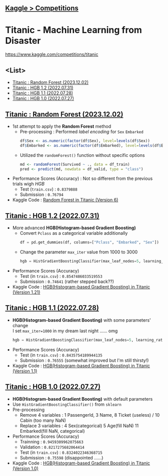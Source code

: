 ## [Kaggle > Competitions](/README.md#competitions)


# Titanic - Machine Learning from Disaster

https://www.kaggle.com/competitions/titanic


## \<List>

- [Titanic : Random Forest (2023.12.02)](#titanic--random-forest-20231202)
- [Titanic : HGB 1.2 (2022.07.31)](#titanic--hgb-12-20220731)
- [Titanic : HGB 1.1 (2022.07.28)](#titanic--hgb-11-20220728)
- [Titanic : HGB 1.0 (2022.07.27)](#titanic--hgb-10-20220727)


## [Titanic : Random Forest (2023.12.02)](#list)

- 1st attempt to apply the **Random Forest** method
  - Pre-processing : Performed *label encoding* for `Sex` `Embarked`
    ```r
    df$Sex <- as.numeric(factor(df$Sex), level=levels(df$Sex))
    df$Embarked <- as.numeric(factor(df$Embarked), level=levels(df$Embarked))
    ```
  - Utilized the `randomForest()` function without specific options
    ```r
    md <- randomForest(Survived ~ ., data = df_train)
    pred <- predict(md, newdata = df_valid, type = "class")
    ```
- Performance Scores (Accuracy) : Not so different from the previous trials wigh *HGB*
  - Test (`train.csv`) : `0.8379888`
  - Submission : `0.76794`
- Kaggle Code : [Random Forest in Titanic (Version 6)](https://www.kaggle.com/code/kangrokkim/random-forest-in-titanic?scriptVersionId=153351599)


## [Titanic : HGB 1.2 (2022.07.31)](#list)

- More advanced **HGB(Histogram-based Gradient Boosting)**
  - Convert `Pclass` as a categorical variable additionally
    ```python
    df = pd.get_dummies(df, columns=["Pclass", "Embarked", "Sex"])
    ```
  - Change the parameter `max_iter` value from 1000 to 3000
    ```python
    hgb = HistGradientBoostingClassifier(max_leaf_nodes=5, learning_rate=0.01, max_iter=3000, random_state=604)
    ```
- Performance Scores (Accuracy)
  - Test (in `train.csv`) : `0.8547486033519553`
  - Submission : `0.74641` (rather stepped back??)
- Kaggle Code : [HGB(Histogram-based Gradient Boosting) in Titanic (Version 1.21)](https://www.kaggle.com/code/kangrokkim/hgb-histogram-based-gradient-boosting-in-titanic?scriptVersionId=102157325)


## [Titanic : HGB 1.1 (2022.07.28)](#list)

- **HGB(Histogram-based Gradient Boosting)** with some parameters' change  
  I set `max_iter=1000` in my dream last night …… omg
    ```python
    hgb = HistGradientBoostingClassifier(max_leaf_nodes=5, learning_rate=0.01, max_iter=1000, random_state=604)
    ```
- Performance Scores (Accuracy)
  - Test (in `train.csv`) : `0.8435754189944135`
  - Submission : `0.76555` (somewhat improved but I'm still thirsty!)
- Kaggle Code : [HGB(Histogram-based Gradient Boosting) in Titanic (Version 1.1)](https://www.kaggle.com/code/kangrokkim/hgb-histogram-based-gradient-boosting-in-titanic?scriptVersionId=101936628)


## [Titanic : HGB 1.0 (2022.07.27)](#list)

- **HGB(Histogram-based Gradient Boosting)** with default parameters
- Use `HistGradientBoostingClassifier()` from `sklearn`
- Pre-processing
  - Remove 4 variables  : 1 PassengerId, 3 Name, 8 Ticket (useless) / 10 Cabin (too many NaN)
  - Replace 3 variables : 4 Sex(categorical) 5 Age(fill NaN) 11 Embarked(fill NaN, categorical)
- Performance Scores (Accuracy)
  - Trainning : `0.9459309962075663`
  - Validation : `0.8217275682064414`
  - Test (in `train.csv`) : `0.8324022346368715`
  - Submission : `0.75598` (disappointed ……)
- Kaggle Code : [HGB(Histogram-based Gradient Boosting) in Titanic (Version 1.0)](https://www.kaggle.com/code/kangrokkim/hgb-histogram-based-gradient-boosting-in-titanic?scriptVersionId=101897526)
